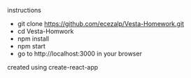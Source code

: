 instructions

- git clone https://github.com/ecezalp/Vesta-Homework.git
- cd Vesta-Homwork
- npm install
- npm start
- go to http://localhost:3000 in your browser

created using create-react-app
